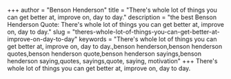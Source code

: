 +++
author = "Benson Henderson"
title = "There's whole lot of things you can get better at, improve on, day to day."
description = "the best Benson Henderson Quote: There's whole lot of things you can get better at, improve on, day to day."
slug = "theres-whole-lot-of-things-you-can-get-better-at-improve-on-day-to-day"
keywords = "There's whole lot of things you can get better at, improve on, day to day.,benson henderson,benson henderson quotes,benson henderson quote,benson henderson sayings,benson henderson saying,quotes, sayings,quote, saying, motivation"
+++
There's whole lot of things you can get better at, improve on, day to day.
